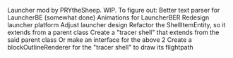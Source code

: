 Launcher mod by PRYtheSheep.
WIP.
To figure out:
Better text parser for LauncherBE (somewhat done)
Animations for LauncherBER
Redesign launcher platform
Adjust launcher design
Refactor the ShellItemEntity, so it extends from a parent class
Create a "tracer shell" that extends from the said parent class
Or make an interface for the above 2
Create a blockOutlineRenderer for the "tracer shell" to draw its flightpath

